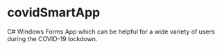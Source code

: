 # covidSmartApp
C# Windows Forms App which can be helpful for a wide variety of users during the COVID-19 lockdown.
